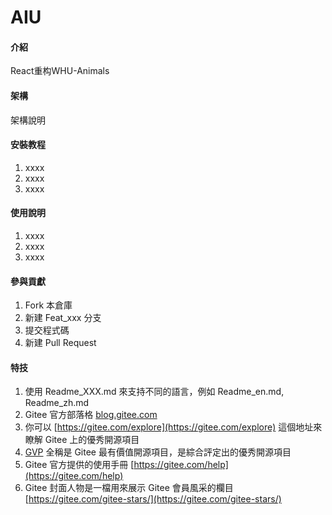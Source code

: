 # AIU

#### 介紹
React重构WHU-Animals

#### 架構
架構說明

#### 安裝教程

1.  xxxx
2.  xxxx
3.  xxxx

#### 使用說明

1.  xxxx
2.  xxxx
3.  xxxx

#### 參與貢獻

1.  Fork 本倉庫
2.  新建 Feat_xxx 分支
3.  提交程式碼
4.  新建 Pull Request


#### 特技

1.  使用 Readme\_XXX.md 來支持不同的語言，例如 Readme\_en.md, Readme\_zh.md
2.  Gitee 官方部落格 [blog.gitee.com](https://blog.gitee.com)
3.  你可以 [https://gitee.com/explore](https://gitee.com/explore) 這個地址來瞭解 Gitee 上的優秀開源項目
4.  [GVP](https://gitee.com/gvp) 全稱是 Gitee 最有價值開源項目，是綜合評定出的優秀開源項目
5.  Gitee 官方提供的使用手冊 [https://gitee.com/help](https://gitee.com/help)
6.  Gitee 封面人物是一檔用來展示 Gitee 會員風采的欄目 [https://gitee.com/gitee-stars/](https://gitee.com/gitee-stars/)
